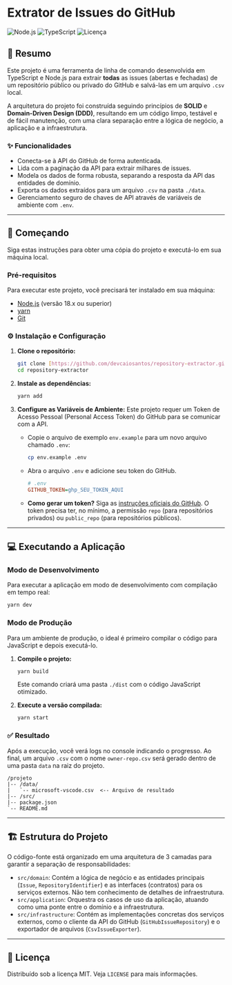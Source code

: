 # Extrator de Issues do GitHub

![Node.js](https://img.shields.io/badge/Node.js-18%2B-blue?style=for-the-badge&logo=node.js)
![TypeScript](https://img.shields.io/badge/TypeScript-5.x-blue?style=for-the-badge&logo=typescript)
![Licença](https://img.shields.io/badge/Licen%C3%A7a-MIT-green?style=for-the-badge)

## 📄 Resumo

Este projeto é uma ferramenta de linha de comando desenvolvida em TypeScript e Node.js para extrair **todas** as issues (abertas e fechadas) de um repositório público ou privado do GitHub e salvá-las em um arquivo `.csv` local.

A arquitetura do projeto foi construída seguindo princípios de **SOLID** e **Domain-Driven Design (DDD)**, resultando em um código limpo, testável e de fácil manutenção, com uma clara separação entre a lógica de negócio, a aplicação e a infraestrutura.

### ✨ Funcionalidades

- Conecta-se à API do GitHub de forma autenticada.
- Lida com a paginação da API para extrair milhares de issues.
- Modela os dados de forma robusta, separando a resposta da API das entidades de domínio.
- Exporta os dados extraídos para um arquivo `.csv` na pasta `./data`.
- Gerenciamento seguro de chaves de API através de variáveis de ambiente com `.env`.

---

## 🚀 Começando

Siga estas instruções para obter uma cópia do projeto e executá-lo em sua máquina local.

### Pré-requisitos

Para executar este projeto, você precisará ter instalado em sua máquina:

- [Node.js](https://nodejs.org/) (versão 18.x ou superior)
- [yarn](https://yarnpkg.com/) 
- [Git](https://git-scm.com/)

### ⚙️ Instalação e Configuração

1.  **Clone o repositório:**

    ```bash
    git clone [https://github.com/devcaiosantos/repository-extractor.git](https://github.com/devcaiosantos/repository-extractor.git)
    cd repository-extractor
    ```

2.  **Instale as dependências:**

    ```bash
    yarn add
    ```

3.  **Configure as Variáveis de Ambiente:**
    Este projeto requer um Token de Acesso Pessoal (Personal Access Token) do GitHub para se comunicar com a API.

    - Copie o arquivo de exemplo `env.example` para um novo arquivo chamado `.env`:
      ```bash
      cp env.example .env
      ```
    - Abra o arquivo `.env` e adicione seu token do GitHub.
      ```ini
      # .env
      GITHUB_TOKEN=ghp_SEU_TOKEN_AQUI
      ```
    - **Como gerar um token?** Siga as [instruções oficiais do GitHub](https://docs.github.com/pt/authentication/keeping-your-account-and-data-secure/managing-your-personal-access-tokens). O token precisa ter, no mínimo, a permissão `repo` (para repositórios privados) ou `public_repo` (para repositórios públicos).

---

## 💻 Executando a Aplicação

### Modo de Desenvolvimento

Para executar a aplicação em modo de desenvolvimento com compilação em tempo real:

```bash
yarn dev
```

### Modo de Produção

Para um ambiente de produção, o ideal é primeiro compilar o código para JavaScript e depois executá-lo.

1.  **Compile o projeto:**

    ```bash
    yarn build
    ```

    Este comando criará uma pasta `./dist` com o código JavaScript otimizado.

2.  **Execute a versão compilada:**
    ```bash
    yarn start
    ```

### ✅ Resultado

Após a execução, você verá logs no console indicando o progresso. Ao final, um arquivo `.csv` com o nome `owner-repo.csv` será gerado dentro de uma pasta `data` na raiz do projeto.

```
/projeto
|-- /data/
|   `-- microsoft-vscode.csv  <-- Arquivo de resultado
|-- /src/
|-- package.json
`-- README.md
```

---

## 🏗️ Estrutura do Projeto

O código-fonte está organizado em uma arquitetura de 3 camadas para garantir a separação de responsabilidades:

- `src/domain`: Contém a lógica de negócio e as entidades principais (`Issue`, `RepositoryIdentifier`) e as interfaces (contratos) para os serviços externos. Não tem conhecimento de detalhes de infraestrutura.
- `src/application`: Orquestra os casos de uso da aplicação, atuando como uma ponte entre o domínio e a infraestrutura.
- `src/infrastructure`: Contém as implementações concretas dos serviços externos, como o cliente da API do GitHub (`GitHubIssueRepository`) e o exportador de arquivos (`CsvIssueExporter`).

---

## 📜 Licença

Distribuído sob a licença MIT. Veja `LICENSE` para mais informações.
